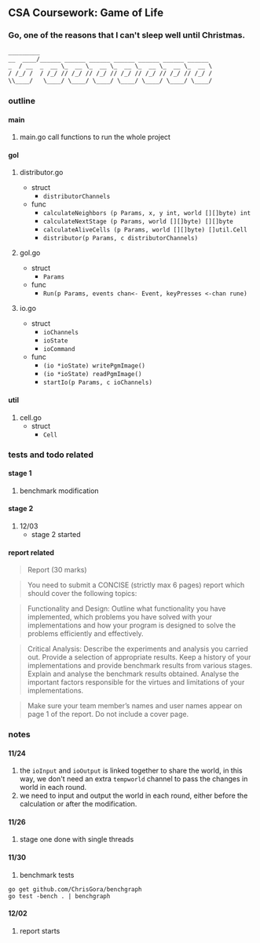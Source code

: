 ## CSA Coursework: Game of Life

### Go, one of the reasons that I can't sleep well until Christmas.

```txt
_________                                                 
__  ____/______ ______ ______ ______ ______ ______ ______ 
_  / __  _  __ \_  __ \_  __ \_  __ \_  __ \_  __ \_  __ \
/ /_/ /  / /_/ // /_/ // /_/ // /_/ // /_/ // /_/ // /_/ /
\\____/   \____/ \____/ \____/ \____/ \____/ \____/ \____/ 

```

### outline

#### main
1. main.go
    call functions to run the whole project

#### gol
1. distributor.go
    - struct
        - `distributorChannels`
    - func
        - `calculateNeighbors (p Params, x, y int, world [][]byte) int`
        - `calculateNextStage (p Params, world [][]byte) [][]byte`
        - `calculateAliveCells (p Params, world [][]byte) []util.Cell`
        - `distributor(p Params, c distributorChannels)`

2. gol.go
    - struct
        - `Params`
    - func
        - `Run(p Params, events chan<- Event, keyPresses <-chan rune)`

3. io.go
    - struct
        - `ioChannels`
        - `ioState`
        - `ioCommand`
    - func
        - `(io *ioState) writePgmImage()`
        - `(io *ioState) readPgmImage()`
        - `startIo(p Params, c ioChannels)`


#### util
1. cell.go
    - struct
        - `Cell`


### tests and todo related

#### stage 1
1. benchmark modification
        
#### stage 2
1. 12/03
    - stage 2 started

#### report related
>Report (30 marks)
 
>You need to submit a CONCISE (strictly max 6 pages) report which should cover the following topics:
 
>Functionality and Design: Outline what functionality you have implemented, which problems you have solved with your implementations and how your program is designed to solve the problems efficiently and effectively.
 
>Critical Analysis: Describe the experiments and analysis you carried out. Provide a selection of appropriate results. Keep a history of your implementations and provide benchmark results from various stages. Explain and analyse the benchmark results obtained. Analyse the important factors responsible for the virtues and limitations of your implementations.
 
>Make sure your team member’s names and user names appear on page 1 of the report. Do not include a cover page.


### notes

#### 11/24
1. the `ioInput` and `ioOutput` is linked together to share the world, in this way, we don't need an extra `tempworld` channel to pass the changes in world in each round.
2. we need to input and output the world in each round, either before the calculation or after the modification.

#### 11/26
1. stage one done with single threads

#### 11/30
1. benchmark tests
```linux
go get github.com/ChrisGora/benchgraph
go test -bench . | benchgraph
```

#### 12/02
1. report starts








